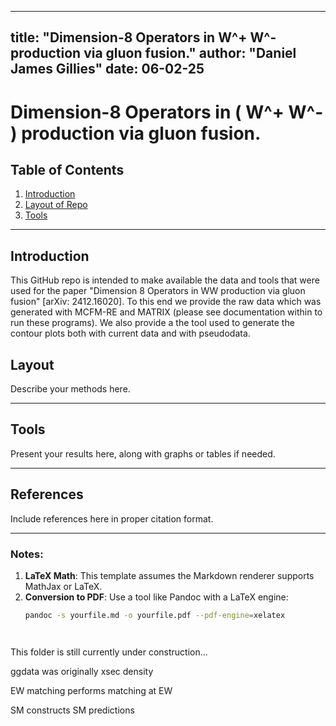 
---
title: "Dimension-8 Operators in W^+ W^- production via gluon fusion."
author: "Daniel James Gillies"
date: 06-02-25
---

# Dimension-8 Operators in \( W^+ W^- \) production via gluon fusion.

## Table of Contents

1. [Introduction](#introduction)
2. [Layout of Repo](#layout)
3. [Tools](#tools)


---

## Introduction <a name="introduction"></a>

This GitHub repo is intended to make available the data and tools that were used for the paper "Dimension 8 Operators in WW production via gluon fusion" [arXiv: 2412.16020]. To this end we provide the raw data which was generated with MCFM-RE and MATRIX (please see documentation within to run these programs). We also provide a the tool used to generate the contour plots both with current data and with pseudodata. 



## Layout <a name="layout"></a>

Describe your methods here.

---

## Tools <a name="tools"></a>

Present your results here, along with graphs or tables if needed.

---

## References

Include references here in proper citation format.

---

### Notes:
1. **LaTeX Math**: This template assumes the Markdown renderer supports MathJax or LaTeX.
2. **Conversion to PDF**: Use a tool like Pandoc with a LaTeX engine:
   ```bash
   pandoc -s yourfile.md -o yourfile.pdf --pdf-engine=xelatex




This folder is still currently under construction...


ggdata was originally xsec density


EW matching performs matching at EW

SM constructs SM predictions

